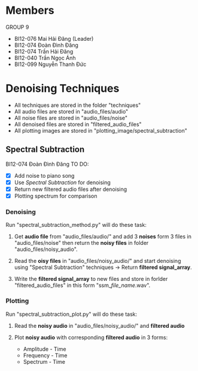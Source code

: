 # Members
GROUP 9
- BI12-076 Mai Hải Đăng (Leader)
- BI12-074 Đoàn Đình Đăng
- BI12-074 Trần Hải Đăng
- BI12-040 Trần Ngọc Ánh
- BI12-099 Nguyễn Thanh Đức

# Denoising Techniques
- All techniques are stored in the folder "techniques"
- All audio files are stored in "audio_files/audio"
- All noise files are stored in "audio_files/noise"
- All denoised files are stored in "filtered_audio_files"
- All plotting images are stored in "plotting_image/spectral_subtraction"

## Spectral Subtraction
BI12-074 Đoàn Đình Đăng
TO DO:
- [x] Add noise to piano song
- [x] Use *Spectral Subtraction* for denoising
- [x] Return new filtered audio files after denoising
- [x] Plotting spectrum for comparison

### Denoising
Run "spectral_subtraction_method.py" will do these task:

1. Get **audio file** from "audio_files/audio/" and add 3 **noises** form 3 files in "audio_files/noise" then return the **noisy files** in folder "audio_files/noisy_audio".

2. Read the **oisy files** in "audio_files/noisy_audio/" and start denoising using "Spectral Subtraction" techniques -> Return **filtered signal_array**.

3. Write the **filtered signal_array** to new files and store in forlder "filtered_audio_files" in this form "ssm_*file_name*.wav".

### Plotting
Run "spectral_subtraction_plot.py" will do these task:

1. Read the **noisy audio** in "audio_files/noisy_audio/" and **filtered audio**

2. Plot **noisy audio** with corresponding **filtered audio** in 3 forms:
    - Amplitude - Time
    - Frequency - Time
    - Spectrum - Time
